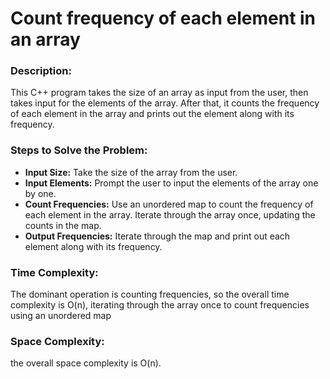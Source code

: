 # Count frequency of each element in an array

### Description:
This C++ program takes the size of an array as input from the user, then takes input for the elements of the array. After that, it counts the frequency of each element in the array and prints out the element along with its frequency.

### Steps to Solve the Problem:
- **Input Size:** Take the size of the array from the user.
- **Input Elements:** Prompt the user to input the elements of the array one by one.
- **Count Frequencies:** Use an unordered map to count the frequency of each element in the array. Iterate through the array once, updating the counts in the map.
- **Output Frequencies:** Iterate through the map and print out each element along with its frequency.

### Time Complexity:
The dominant operation is counting frequencies, so the overall time complexity is O(n), iterating through the array once to count frequencies using an unordered map

### Space Complexity:
the overall space complexity is O(n).